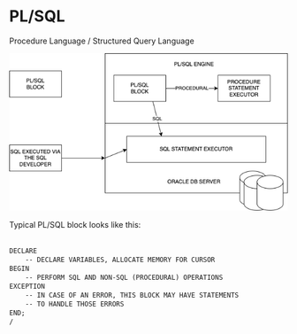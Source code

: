 # PL/SQL

Procedure Language / Structured Query Language

![](./images/plsql.dio.png)

Typical PL/SQL block looks like this:

```

DECLARE
    -- DECLARE VARIABLES, ALLOCATE MEMORY FOR CURSOR
BEGIN
    -- PERFORM SQL AND NON-SQL (PROCEDURAL) OPERATIONS
EXCEPTION
    -- IN CASE OF AN ERROR, THIS BLOCK MAY HAVE STATEMENTS
    -- TO HANDLE THOSE ERRORS
END;
/

```
